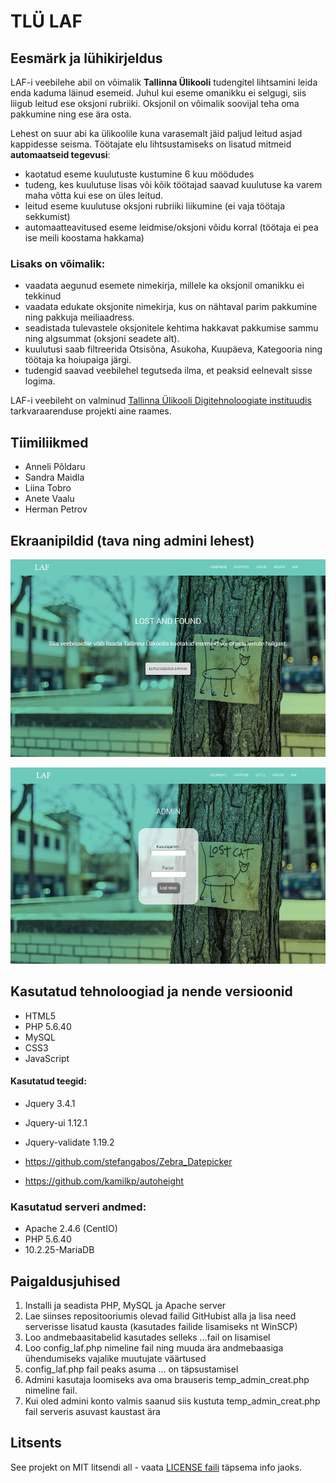 # TLÜ LAF

## Eesmärk ja lühikirjeldus
LAF-i veebilehe abil on võimalik **Tallinna Ülikooli** tudengitel lihtsamini leida enda kaduma läinud esemeid. Juhul kui eseme omanikku ei selgugi, siis liigub leitud ese oksjoni rubriiki. Oksjonil on võimalik soovijal teha oma pakkumine ning ese ära osta.

Lehest on suur abi ka ülikoolile kuna varasemalt jäid paljud leitud asjad kappidesse seisma.
Töötajate elu lihtsustamiseks on lisatud mitmeid **automaatseid tegevusi**:
- kaotatud eseme kuulutuste kustumine 6 kuu möödudes
- tudeng, kes kuulutuse lisas või kõik töötajad saavad kuulutuse ka varem maha võtta kui ese on üles leitud.
- leitud eseme kuulutuse oksjoni rubriiki liikumine (ei vaja töötaja sekkumist)
- automaatteavitused eseme leidmise/oksjoni võidu korral (töötaja ei pea ise meili koostama hakkama)

### Lisaks on võimalik:
- vaadata aegunud esemete nimekirja, millele ka oksjonil omanikku ei tekkinud
- vaadata edukate oksjonite nimekirja, kus on nähtaval parim pakkumine ning pakkuja meiliaadress.
- seadistada tulevastele oksjonitele kehtima hakkavat pakkumise sammu ning algsummat (oksjoni seadete alt).
- kuulutusi saab filtreerida Otsisõna, Asukoha, Kuupäeva, Kategooria ning töötaja ka hoiupaiga järgi.
- tudengid saavad veebilehel tegutseda ilma, et peaksid eelnevalt sisse logima.

LAF-i veebileht on valminud [Tallinna Ülikooli Digitehnoloogiate instituudis](https://www.tlu.ee/dt) tarkvaraarenduse projekti aine raames.

## Tiimiliikmed
- Anneli Põldaru
- Sandra Maidla
- Liina Tobro
- Anete Vaalu
- Herman Petrov

## Ekraanipildid (tava ning admini lehest)

![Source code](Screenshot.jpg)

![Source code](Screenshot_admin.jpg)

## Kasutatud tehnoloogiad ja nende versioonid
- HTML5
- PHP 5.6.40
- MySQL
- CSS3
- JavaScript

#### Kasutatud teegid:
- Jquery 3.4.1
- Jquery-ui 1.12.1
- Jquery-validate 1.19.2

- https://github.com/stefangabos/Zebra_Datepicker
- https://github.com/kamilkp/autoheight

### Kasutatud serveri andmed:
- Apache 2.4.6 (CentIO)
- PHP 5.6.40
- 10.2.25-MariaDB 

## Paigaldusjuhised
1. Installi ja seadista PHP, MySQL ja Apache server
2. Lae siinses repositooriumis olevad failid GitHubist alla ja lisa need serverisse lisatud kausta (kasutades failide lisamiseks nt WinSCP)
3. Loo andmebaasitabelid kasutades selleks ...fail on lisamisel
4. Loo config_laf.php nimeline fail ning muuda ära andmebaasiga ühendumiseks vajalike muutujate väärtused
5. config_laf.php fail peaks asuma ... on täpsustamisel
6. Admini kasutaja loomiseks ava oma brauseris temp_admin_creat.php nimeline fail.
7. Kui oled admini konto valmis saanud siis kustuta temp_admin_creat.php fail serveris asuvast kaustast ära

## Litsents

See projekt on MIT litsendi all - vaata [LICENSE faili](LICENSE) täpsema info jaoks.